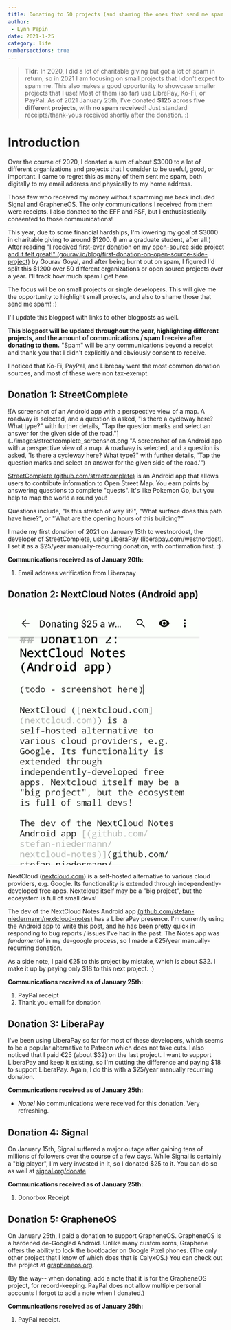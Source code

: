 ```yaml
---
title: Donating to 50 projects (and shaming the ones that send me spam.)
author:
 - Lynn Pepin
date: 2021-1-25
category: life
numbersections: true
---
```


> **Tldr:** In 2020, I did a lot of charitable giving but got a lot of spam in return, so in 2021 I am focusing on small projects that I don't expect to spam me. This also makes a good opportunity to showcase smaller projects that I use! Most of them (so far) use LibrePay, Ko-Fi, or PayPal. As of 2021 January 25th, I've donated  **$125** across **five different projects**, with **no spam received!** Just standard receipts/thank-yous received shortly after the donation. :)

# Introduction

Over the course of 2020, I donated a sum of about $3000 to a lot of different organizations and projects that I consider to be useful, good, or important. I came to regret this as many of them sent me spam, both digitally to my email address and physically to my home address.

Those few who received my money without spamming me back included Signal and GrapheneOS. The only communications I received from them were receipts. I also donated to the EFF and FSF, but I enthusiastically consented to those communications!

This year, due to some financial hardships, I'm lowering my goal of $3000 in charitable giving to around $1200. (I am a graduate student, after all.) After reading ["I received first-ever donation on my open-source side project and it felt great!" (gourav.io/blog/first-donation-on-open-source-side-project)](https://gourav.io/blog/first-donation-on-open-source-side-project) by Gourav Goyal, and after being burnt out on spam, I figured I'd split this $1200 over 50 different organizations or open source projects over a year. I'll track how much spam I get here.

The focus will be on small projects or single developers. This will give me the opportunity to highlight small projects, and also to shame those that send me spam! :)

I'll update this blogpost with links to other blogposts as well.

**This blogpost will be updated throughout the year, highlighting different projects, and the amount of communications / spam I receive after donating to them.** "Spam" will be any communications beyond a receipt and thank-you that I didn't explicitly and obviously consent to receive.

I noticed that Ko-Fi, PayPal, and Librepay were the most common donation sources, and most of these were non tax-exempt.

## Donation 1: StreetComplete

![A screenshot of an Android app with a perspective view of a map. A roadway is selected, and a question is asked, "Is there a cycleway here? What type?" with further details, "Tap the question marks and select an answer for the given side of the road."](../images/streetcomplete_screenshot.png "A screenshot of an Android app with a perspective view of a map. A roadway is selected, and a question is asked, 'Is there a cycleway here? What type?" with further details, 'Tap the question marks and select an answer for the given side of the road.'")

[StreetComplete (github.com/streetcomplete)](https://github.com/streetcomplete/) is an Android app that allows users to contribute information to Open Street Map. You earn points by answering questions to complete "quests". It's like Pokemon Go, but you help to map the world a round you!

Questions include, "Is this stretch of way lit?", "What surface does this path have here?", or "What are the opening hours of this building?"

I made my  first donation of 2021 on January 13th to westnordost, the developer of StreetComplete, using LiberaPay (liberapay.com/westnordost). I set it as a $25/year manually-recurring donation, with confirmation first. :)

**Communications received as of January 20th:**
1. Email address verification from Liberapay

## Donation 2: NextCloud Notes (Android app)

![A screenshot of a text-editor with a monospace font, showing this section of the blog post. In place of the image is a marker saying '(todo - screenshot here)'.](../images/nextcloud_notes_screenshot.png "A screenshot of a text-editor with a monospace font, showing this section of the blog post. In place of the image is a marker saying '(todo - screenshot here)'.")

NextCloud ([nextcloud.com](nextcloud.com)) is a self-hosted alternative to various cloud providers, e.g. Google. Its functionality is extended through independently-developed free apps. Nextcloud itself may be a "big project", but the ecosystem is full of small devs!

The dev of the NextCloud Notes Android app [(github.com/stefan-niedermann/nextcloud-notes)](github.com/stefan-niedermann/nextcloud-notes) has a LiberaPay presence. I'm currently using the Android app to write this post, and he has been pretty quick in responding to bug reports / issues I've had in the past. The Notes app was *fundamental* in my de-google process, so I made a €25/year manually-recurring donation.

As a side note, I paid €25 to this project by mistake, which is about $32. I make it up by paying only $18 to this next project. :)

**Communications received as of January 25th:**
1. PayPal receipt
2. Thank you email for donation

## Donation 3: LiberaPay

I've been using LiberaPay so far for most of these developers, which seems to be a popular alternative to Patreon which does not take cuts. I also noticed that I paid €25 (about $32) on the last project. I want to support LiberaPay and keep it existing, so I'm cutting the difference and paying $18 to support LiberaPay. Again, I do this with a $25/year manually recurring donation.

**Communications received as of January 25th:**

 * *None!* No communications were received for this donation. Very refreshing.

## Donation 4: Signal

On January 15th, Signal suffered a major outage after gaining tens of millions of followers over the course of a few days. While Signal is certainly a "big player", I'm very invested in it, so I donated $25 to it. You can do so as well at [signal.org/donate](https://signal.org/donate/)

**Communications received as of January 25th:**

1. Donorbox Receipt

## Donation 5: GrapheneOS

On January 25th, I paid a donation to support GrapheneOS. GrapheneOS is a hardened de-Googled Android. Unlike many custom roms, Graphene offers the ability to lock the bootloader on Google Pixel phones. (The only other project that I know of which does that is CalyxOS.) You can check out the project at [grapheneos.org](https://grapheneos.org/).

(By the way-- when donating, add a note that it is for the GrapheneOS project, for record-keeping. PayPal does not allow multiple personal accounts I forgot to add a note when I donated.)

**Communications received as of January 25th:**

1. PayPal receipt.

